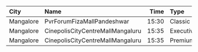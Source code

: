 | City      | Name                             |  Time | Type      | Price | Capacity | Booked |
| :-------- | :------------------------------- | ----: | :-------- | ----: | -------: | -----: |
| Mangalore | PvrForumFizaMallPandeshwar       | 15:30 | Classic   |  150₹ |       79 |     73 |
| Mangalore | CinepolisCityCentreMallMangaluru | 15:35 | Executive |  150₹ |      133 |     60 |
| Mangalore | CinepolisCityCentreMallMangaluru | 15:35 | Premium   |  150₹ |       58 |     57 |